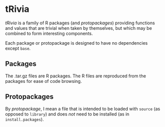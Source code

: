 # tRivia
_tRivia_ is a family of R packages (and *protopackages*) providing functions and values that are trivial when taken by themselves, but which may be combined to form interesting components.

Each package or protopackage is designed to have no dependencies except `base`.

## Packages

The .tar.gz files are R packages. The R files are reproduced from the packages for ease of code browsing.

## Protopackages

By *protopackage*, I mean a file that is intended to be loaded with `source` (as opposed to `library`) and does _not_ need to be installed (as in `install.packages`).
